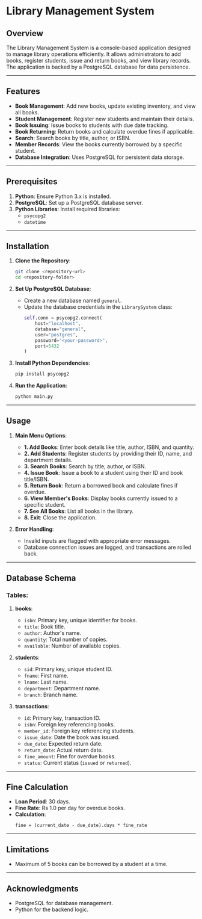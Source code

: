 # Library Management System

## Overview
The Library Management System is a console-based application designed to manage library operations efficiently. It allows administrators to add books, register students, issue and return books, and view library records. The application is backed by a PostgreSQL database for data persistence.

---

## Features
- **Book Management**: Add new books, update existing inventory, and view all books.
- **Student Management**: Register new students and maintain their details.
- **Book Issuing**: Issue books to students with due date tracking.
- **Book Returning**: Return books and calculate overdue fines if applicable.
- **Search**: Search books by title, author, or ISBN.
- **Member Records**: View the books currently borrowed by a specific student.
- **Database Integration**: Uses PostgreSQL for persistent data storage.

---

## Prerequisites
1. **Python**: Ensure Python 3.x is installed.
2. **PostgreSQL**: Set up a PostgreSQL database server.
3. **Python Libraries**: Install required libraries:
   - `psycopg2`
   - `datetime`

---

## Installation
1. **Clone the Repository**:
   ```bash
   git clone <repository-url>
   cd <repository-folder>
   ```

2. **Set Up PostgreSQL Database**:
   - Create a new database named `general`.
   - Update the database credentials in the `LibrarySystem` class:
     ```python
     self.conn = psycopg2.connect(
         host="localhost",
         database="general",
         user="postgres",
         password="<your-password>",
         port=5432
     )
     ```

3. **Install Python Dependencies**:
   ```bash
   pip install psycopg2
   ```

4. **Run the Application**:
   ```bash
   python main.py
   ```

---

## Usage
1. **Main Menu Options**:
   - **1. Add Books**: Enter book details like title, author, ISBN, and quantity.
   - **2. Add Students**: Register students by providing their ID, name, and department details.
   - **3. Search Books**: Search by title, author, or ISBN.
   - **4. Issue Book**: Issue a book to a student using their ID and book title/ISBN.
   - **5. Return Book**: Return a borrowed book and calculate fines if overdue.
   - **6. View Member's Books**: Display books currently issued to a specific student.
   - **7. See All Books**: List all books in the library.
   - **8. Exit**: Close the application.

2. **Error Handling**:
   - Invalid inputs are flagged with appropriate error messages.
   - Database connection issues are logged, and transactions are rolled back.

---

## Database Schema
### Tables:
1. **books**:
   - `isbn`: Primary key, unique identifier for books.
   - `title`: Book title.
   - `author`: Author's name.
   - `quantity`: Total number of copies.
   - `available`: Number of available copies.

2. **students**:
   - `sid`: Primary key, unique student ID.
   - `fname`: First name.
   - `lname`: Last name.
   - `department`: Department name.
   - `branch`: Branch name.

3. **transactions**:
   - `id`: Primary key, transaction ID.
   - `isbn`: Foreign key referencing books.
   - `member_id`: Foreign key referencing students.
   - `issue_date`: Date the book was issued.
   - `due_date`: Expected return date.
   - `return_date`: Actual return date.
   - `fine_amount`: Fine for overdue books.
   - `status`: Current status (`issued` or `returned`).

---

## Fine Calculation
- **Loan Period**: 30 days.
- **Fine Rate**: Rs 1.0 per day for overdue books.
- **Calculation**:
  ```
  fine = (current_date - due_date).days * fine_rate
  ```

---

## Limitations
- Maximum of 5 books can be borrowed by a student at a time.

---

## Acknowledgments
- PostgreSQL for database management.
- Python for the backend logic.

